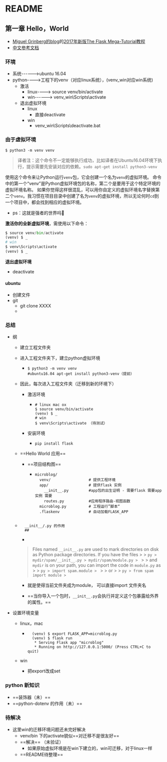 # README

## 第一章 Hello，World

- [Miguel Grinberg的blog](https://blog.miguelgrinberg.com/)的[2017年新版The Flask Mega-Tutorial教程](https://blog.miguelgrinberg.com/post/the-flask-mega-tutorial-part-i-hello-world)
- [中文参考文档](<https://github.com/luhuisicnu/The-Flask-Mega-Tutorial-zh>)

### 环境

- 系统------>ubuntu 16.04
- python---->工程下的venv（对应linux系统），(venv_win对应win系统)
  - 激活
    - linux---->  source venv/bin/activate
    - win------> venv_win\Scripts\activate
  - 退出虚拟环境
    - linux
      - 直接deactivate
    - win
      - venv_win\Scripts\deactivate.bat

### 由于虚拟环境

```
$ python3 -m venv venv
```

> 译者注：这个命令不一定能够执行成功，比如译者在Ubuntu16.04环境下执行，提示需要先安装对应的依赖。`sudo apt-get install python3-venv`

使用这个命令来让Python运行`venv`包，它会创建一个名为`venv`的虚拟环境。 命令中的第一个“venv”是Python虚拟环境包的名称，第二个是要用于这个特定环境的虚拟环境名称。 如果你觉得这样很混乱，可以用你自定义的虚拟环境名字替换第二个`venv`。我习惯在项目目录中创建了名为`venv`的虚拟环境，所以无论何时`cd`到一个项目中，都会找到相应的虚拟环境。

- ps：这就是强者的世界吗👀

**激活你的全新虚拟环境**，需使用以下命令：

```python
$ source venv/bin/activate
(venv) $ _
# win
$ venv\Scripts\activate
(venv) $ _
```

**退出虚拟环境** 

- deactivate



#### ubuntu

- 创建文件
- git
  - git clone XXXX
  - 

### 总结

- 纲

  - 建立工程文件夹

  - 进入工程文件夹下，建立python虚拟环境

    - ```
      $ python3 -m venv venv
      #ubuntu16.04 apt-get install python3-venv（提前）
      ```

  - 因此，每次进入工程文件夹（迁移到新的环境下）

    - 激活环境

      - ```
        # linux mac ox
        $ source venv/bin/activate
        (venv) $ _
        # win
        $ venv\Scripts\activate （待测试）
        ```

    - 安装环境

      - ```
        pip install flask
        ```

  - ==Hello World 应用==

    - ==项目结构图==

      - ```
        microblog/
          venv/                 # 提供工程环境
          app/					# 提供flask 实例
            __init__.py         #app包的出生证明 - 需要flask 需要app实例 需要
            routes.py			#应用程序路由-视图函数
          microblog.py          # 工程运行”脚本“
          .flaskenv             # 自动加载FLASK_APP 
        ```
      ```
      
      ```
  
  - ```
      __init__/.py 的作用
      ##
      ```
  
    - 
  
      > Files named `__init__.py` are used to mark directories on disk as Python package directories. If you have the files
        >
        > ```py
        > mydir/spam/__init__.py
        > mydir/spam/module.py
        > ```
        >
        > and `mydir` is on your path, you can import the code in `module.py` as
        >
        > ```py
        > import spam.module
        > ```
        >
        > or
        >
        > ```py
        > from spam import module
        > ```
  
    - 就是使得当前文件夹成为module， 可以直接import 文件夹名
  
    - ==当你导入一个包时，`__init__.py`会执行并定义这个包暴露给外界的属性。==
  
- 设置环境变量
  
  - linux，mac
  
    - ```
        (venv) $ export FLASK_APP=microblog.py
        (venv) $ flask run
         * Serving Flask app "microblog"
         * Running on http://127.0.0.1:5000/ (Press CTRL+C to quit)
        ```
  
  - win
  
    - 把export改成set



### python 新知识

- ==装饰器（未）==
- ==python-dotenv 的作用（未）==





### 待解决

- 这里win的迁移环境问题还未完好解决
  - venv/bin 下的activate貌似==对迁移不是很友好==
  - ==解决== （未验证）
    - 如果原始虚拟环境是在win下建立的，win可迁移，对于linux一样
  - ==README待整理==